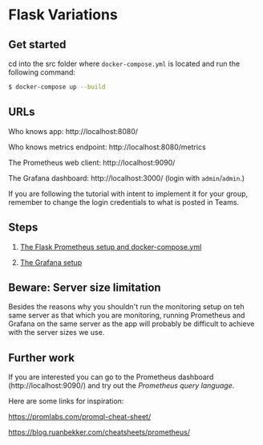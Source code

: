 # Flask Variations



## Get started

cd into the src folder where `docker-compose.yml` is located and run the following command:

```bash
$ docker-compose up --build
```

## URLs

Who knows app: http://localhost:8080/

Who knows metrics endpoint: http://localhost:8080/metrics

The Prometheus web client: http://localhost:9090/

The Grafana dashboard: http://localhost:3000/ (login with `admin`/`admin`.)

If you are following the tutorial with intent to implement it for your group, remember to change the login credentials to what is posted in Teams. 

## Steps

1. [The Flask Prometheus setup and docker-compose.yml](./tutorial/1._Flask_Prometheus_Setup.md)

2. [The Grafana setup](./tutorial/2._Grafana_Setup.md)


## Beware: Server size limitation

Besides the reasons why you shouldn't run the monitoring setup on teh same server as that which you are monitoring, running Prometheus and Grafana on the same server as the app will probably be difficult to achieve with the server sizes we use. 

## Further work

If you are interested you can go to the Prometheus dashboard (http://localhost:9090/) and try out the *Prometheus query language*.

Here are some links for inspiration:

https://promlabs.com/promql-cheat-sheet/

https://blog.ruanbekker.com/cheatsheets/prometheus/